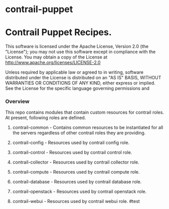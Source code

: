 contrail-puppet
===============

# Contrail Puppet Recipes.

This software is licensed under the Apache License, Version 2.0 (the "License");
you may not use this software except in compliance with the License.
You may obtain a copy of the License at http://www.apache.org/licenses/LICENSE-2.0

Unless required by applicable law or agreed to in writing, software
distributed under the License is distributed on an "AS IS" BASIS,
WITHOUT WARRANTIES OR CONDITIONS OF ANY KIND, either express or implied.
See the License for the specific language governing permissions and


### Overview

This repo contains modules that contain custom resources for contrail roles.
At present, following roles are defined.

1. contrail-common - Contains common resources to be instantiated for all the servers
                     regardless of other contrail roles they are providing.

2. contrail-config - Resources used by contrail config role.

3. contrail-control - Resources used by contrail control role.

4. contrail-collector - Resources used by contrail collector role.

5. contrail-compute - Resources used by contrail compute role.

6. contrail-database - Resources used by contrail database role.

7. contrail-openstack - Resources used by contrail openstack role.

8. contrail-webui - Resources used by contrail webui role.
#test
